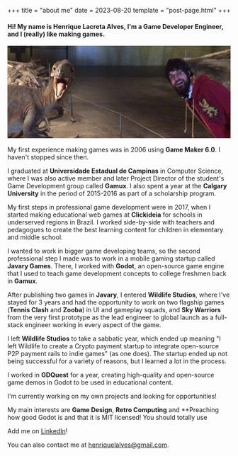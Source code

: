 +++
title = "about me"
date = 2023-08-20
template = "post-page.html"
+++

#### Hi! My name is **Henrique Lacreta Alves**, I'm a Game Developer Engineer, and I (really) like making games.

![Photograph of me handsomly smiling to the camera, side-by-side with the statue of a dinosaur, also handsomly smiling to the camera](/images/dinome.png "Photograph of me handsomly smiling to the camera, side-by-side with the statue of a dinosaur, also handsomly smiling to the camera")

My first experience making games was in 2006 using **Game Maker 6.0**. I haven't stopped since then.

I graduated at **Universidade Estadual de Campinas** in Computer Science, where I was also active member and later Project Director of the student's Game Development group called **Gamux**. I also spent a year at the **Calgary University** in the period of 2015-2016 as part of a scholarship program.

My first steps in professional game development were in 2017, when I started making educational web games at **Clickideia** for schools in underserved regions in Brazil. I worked side-by-side with teachers and pedagogues to create the best learning content for children in elementary and middle school.

I wanted to work in bigger game developing teams, so the second professional step I made was to work in a mobile gaming startup called **Javary Games**. There, I worked with **Godot**, an open-source game engine that I used to teach game development concepts to college freshmen back in **Gamux**.

After publishing two games in **Javary**, I entered **Wildlife Studios**, where I've stayed for 3 years and had the opportunity to work on two flagship games (**Tennis Clash** and **Zooba**) in UI and gameplay squads, and **Sky Warriors** from the very first prototype as the lead engineer to global launch as a full-stack engineer working in every aspect of the game.

I left **Wildlife Studios** to take a sabbatic year, which ended up meaning "I left Wildlife to create a Crypto payment startup to integrate open-source P2P payment rails to indie games" (as one does). The startup ended up not being successful for a variety of reasons, but I learned a lot in the process.

I worked in **GDQuest** for a year, creating high-quality and open-source game demos in Godot to be used in educational content.

I'm currently working on my own projects and looking for opportunities!

My main interests are **Game Design**, **Retro Computing** and **Preaching how good Godot is and that it is MIT licensed! You should totally use 

Add me on [LinkedIn](https://www.linkedin.com/in/henrique-lacreta-alves-80614169/)!

You can also contact me at <a class="u-email" href="mailto:henriquelalves@gmail.com">henriquelalves@gmail.com</a>.
